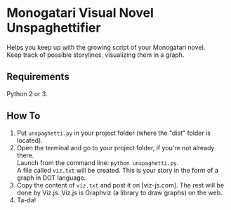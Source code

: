 # Monogatari Visual Novel Unspaghettifier

Helps you keep up with the growing script of your Monogatari novel. \
Keep track of possible storylines, visualizing them in a graph.


## Requirements

Python 2 or 3.


## How To

1. Put `unspaghetti.py` in your project folder (where the "dist" folder is located).
2. Open the terminal and go to your project folder, if you're not already there. \
Launch from the command line: `python unspaghetti.py`. \
A file called `viz.txt` will be created.
This is your story in the form of a graph in DOT language.
3. Copy the content of `viz.txt` and post it on [viz-js.com].
The rest will be done by Viz.js.
Viz.js is Graphviz (a library to draw graphs) on the web.
4. Ta-da!
